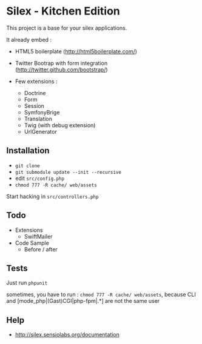 Silex - Kitchen Edition
=======================

This project is a base for your silex applications.

It already embed :

* HTML5 boilerplate (http://html5boilerplate.com/)
* Twitter Bootrap with form integration (http://twitter.github.com/bootstrap/)
* Few extensions :

  * Doctrine
  * Form
  * Session
  * SymfonyBrige
  * Translation
  * Twig (with debug extension)
  * UrlGenerator

Installation
------------

*  `git clone`
*  `git submodule update --init --recursive`
*  edit `src/config.php`
*  `chmod 777 -R cache/ web/assets`

Start hacking in `src/controllers.php`

Todo
----

* Extensions
  * SwiftMailer
* Code Sample
  * Before / after

Tests
-----

Just run `phpunit`

sometimes, you have to run : `chmod 777 -R cache/ web/assets`, because CLI and [mode_php|(Gast)CGI|php-fpm|.*] are not the same user

Help
----

* http://silex.sensiolabs.org/documentation
